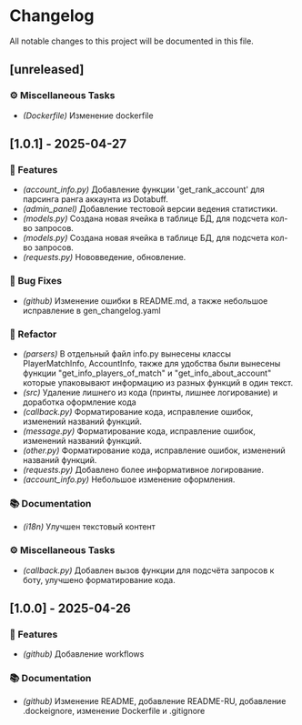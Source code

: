 # Changelog

All notable changes to this project will be documented in this file.

## [unreleased]

### ⚙️ Miscellaneous Tasks

- *(Dockerfile)* Изменение dockerfile

## [1.0.1] - 2025-04-27

### 🚀 Features

- *(account_info.py)* Добавление функции 'get_rank_account' для парсинга ранга аккаунта из Dotabuff.
- *(admin_panel)* Добавление тестовой версии ведения статистики.
- *(models.py)* Создана новая ячейка в таблице БД, для подсчета кол-во запросов.
- *(models.py)* Создана новая ячейка в таблице БД, для подсчета кол-во запросов.
- *(requests.py)* Нововведение, обновление.

### 🐛 Bug Fixes

- *(github)* Изменение ошибки в README.md, а также небольшое исправление в gen_changelog.yaml

### 🚜 Refactor

- *(parsers)* В отдельный файл info.py вынесены классы PlayerMatchInfo, AccountInfo, также для удобства были вынесены функции "get_info_players_of_match" и "get_info_about_account" которые упаковывают информацию из разных функций в один текст.
- *(src)* Удаление лишнего из кода (принты, лишнее логирование) и доработка оформление кода
- *(callback.py)* Форматирование кода, исправление ошибок, изменений названий функций.
- *(message.py)* Форматирование кода, исправление ошибок, изменений названий функций.
- *(other.py)* Форматирование кода, исправление ошибок, изменений названий функций.
- *(requests.py)* Добавлено более информативное логирование.
- *(account_info.py)* Небольшое изменение оформления.

### 📚 Documentation

- *(i18n)* Улучшен текстовый контент

### ⚙️ Miscellaneous Tasks

- *(callback.py)* Добавлен вызов функции для подсчёта запросов к боту, улучшено форматирование кода.

## [1.0.0] - 2025-04-26

### 🚀 Features

- *(github)* Добавление workflows

### 📚 Documentation

- *(github)* Изменение README, добавление README-RU, добавление .dockeignore, изменение Dockerfile и .gitignore

<!-- generated by git-cliff -->
